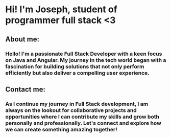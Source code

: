 # Hi! I'm Joseph, student of programmer full stack <3
## About me: 
### Hello! I'm a passionate Full Stack Developer with a keen focus on Java and Angular. My journey in the tech world began with a fascination for building solutions that not only perform efficiently but also deliver a compelling user experience.
## Contact me:
### As I continue my journey in Full Stack development, I am always on the lookout for collaborative projects and opportunities where I can contribute my skills and grow both personally and professionally. Let's connect and explore how we can create something amazing together!